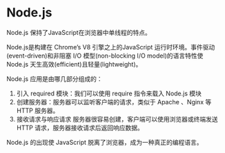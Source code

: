 # Node.js


Node.js 保持了JavaScript在浏览器中单线程的特点。

Node.js是构建在 Chrome’s V8 引擎之上的JavaScript 运行时环境。事件驱动(event-driven)和非阻塞 I/O 模型(non-blocking I/O model)的语言特性使 Node.js 天生高效(efficient)且轻量(lightweight)。


Node.js 应用是由哪几部分组成的：
1. 引入 required 模块：我们可以使用 require 指令来载入 Node.js 模块
2. 创建服务器：服务器可以监听客户端的请求，类似于 Apache 、Nginx 等 HTTP 服务器。
3. 接收请求与响应请求 服务器很容易创建，客户端可以使用浏览器或终端发送 HTTP 请求，服务器接收请求后返回响应数据。


Node.js 的出现使 JavaScript 脱离了浏览器，成为一种真正的编程语言。
